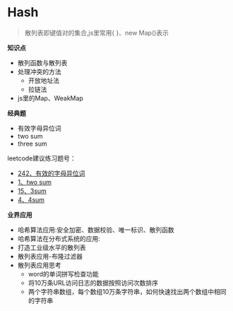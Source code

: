 # Hash
> 散列表即键值对的集合,js里常用{ }、new Map()表示

**知识点**
+ 散列函数与散列表
+ 处理冲突的方法
    + 开放地址法
    + 拉链法
+ js里的Map、WeakMap 

**经典题**
+ 有效字母异位词
+ two sum
+ three sum


leetcode建议练习题号：
+ [242、有效的字母异位词](https://leetcode.com/problems/valid-anagram)
+ [1、two sum](https://leetcode.com/problems/two-sum)
+ [15、3sum](https://leetcode.com/problems/3sum)
+ [4、4sum](https://leetcode.com/problems/4sum)

**业界应用**
+ 哈希算法应用:安全加密、数据校验、唯一标识、散列函数
+ 哈希算法在分布式系统的应用:
+ 打造工业级水平的散列表
+ 散列表应用-布隆过滤器
+ 散列表应用思考
    + word的单词拼写检查功能
    + 将10万条URL访问日志的数据按照访问次数排序
    + 两个字符串数组，每个数组10万条字符串，如何快速找出两个数组中相同的字符串